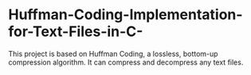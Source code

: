 # Huffman-Coding-Implementation-for-Text-Files-in-C-
This project is based on Huffman Coding, a lossless, bottom-up compression algorithm. It can compress and decompress any text files.  
